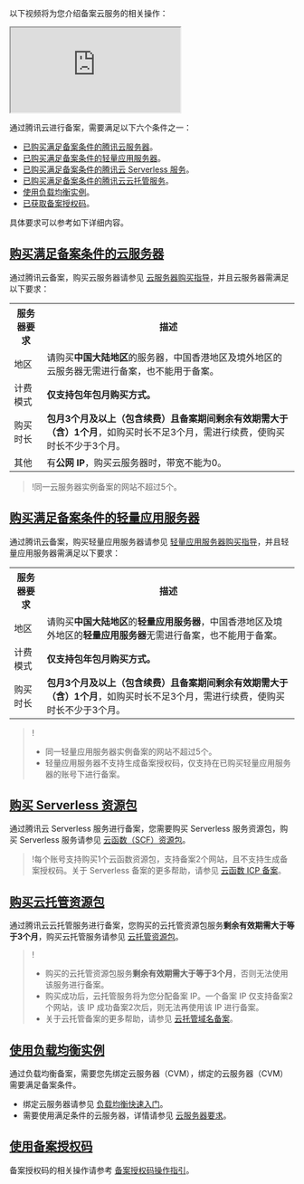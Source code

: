 以下视频将为您介绍备案云服务的相关操作：
<div class="doc-video-mod"><iframe src="https://cloud.tencent.com/edu/learning/quick-play/2335-34828?source=gw.doc.media&withPoster=1&notip=1"></iframe></div>

通过腾讯云进行备案，需要满足以下六个条件之一：
- [已购买满足备案条件的腾讯云服务器](#record1)。
- [已购买满足备案条件的轻量应用服务器](#record2)。
- [已购买满足备案条件的腾讯云 Serverless 服务](#record3)。
- [已购买满足备案条件的腾讯云云托管服务](#record4)。
- [使用负载均衡实例](#record6)。
- [已获取备案授权码](#record5)。

具体要求可以参考如下详细内容。

## [购买满足备案条件的云服务器](id:record1)

通过腾讯云备案，购买云服务器请参见 [云服务器购买指导](https://cloud.tencent.com/document/product/213/506)，并且云服务器需满足以下要求：
<table>
<tr>
<th>服务器要求</th>
<th>描述</th>
</tr>
<tr>
<td>地区</td>
<td>请购买<b>中国大陆地区</b>的服务器，中国香港地区及境外地区的云服务器无需进行备案，也不能用于备案。</td>
</tr>
<tr>
<td>计费模式</td>
<td><b>仅支持包年包月购买方式。</b></td>
</tr>
<tr>
<td>购买时长</td>
<td><b>包月3个月及以上（包含续费）且备案期间剩余有效期需大于（含）1个月</b>，如购买时长不足3个月，需进行续费，使购买时长不少于3个月。</td>
</tr>
<tr>
<td>其他</td>
<td>有<b>公网 IP</b>，购买云服务器时，带宽不能为0。</td>
</tr>
</table>

>!同一云服务器实例备案的网站不超过5个。

## [购买满足备案条件的轻量应用服务器](id:record2)
通过腾讯云备案，购买轻量应用服务器请参见 [轻量应用服务器购买指导](https://cloud.tencent.com/document/product/1207/44580)，并且轻量应用服务器需满足以下要求：
<table>
<tr>
<th>服务器要求</th>
<th>描述</th>
</tr>
<tr>
<td>地区</td>
<td>请购买<b>中国大陆地区</b>的<b>轻量应用服务器</b>，中国香港地区及境外地区的<b>轻量应用服务器</b>无需进行备案，也不能用于备案。</td>
</tr>
<tr>
<td>计费模式</td>
<td><b>仅支持包年包月购买方式。</b></td>
</tr>
<tr>
<td>购买时长</td>
<td><b>包月3个月及以上（包含续费）且备案期间剩余有效期需大于（含）1个月</b>，如购买时长不足3个月，需进行续费，使购买时长不少于3个月。</td>
</tr>
</table>

>!
>- 同一轻量应用服务器实例备案的网站不超过5个。
>- 轻量应用服务器不支持生成备案授权码，仅支持在已购买轻量应用服务器的账号下进行备案。

## [购买 Serverless 资源包](id:record3)
通过腾讯云 Serverless 服务进行备案，您需要购买 Serverless 服务资源包，购买 Serverless 服务请参见 [云函数（SCF）资源包](https://buy.cloud.tencent.com/scf)。
>!每个账号支持购买1个云函数资源包，支持备案2个网站，且不支持生成备案授权码。关于 Serverless 备案的更多帮助，请参见 [云函数 ICP 备案](https://cloud.tencent.com/document/product/583/45477)。

## [购买云托管资源包](id:record4)
通过腾讯云云托管服务进行备案，您购买的云托管资源包服务**剩余有效期需大于等于3个月**，购买云托管服务请参见 [云托管资源包](https://cloud.tencent.com/document/product/1243/47823#.E8.B5.84.E6.BA.90.E5.8C.85)。

>!
>- 购买的云托管资源包服务**剩余有效期需大于等于3个月**，否则无法使用该服务进行备案。
>- 购买成功后，云托管服务将为您分配备案 IP。一个备案 IP 仅支持备案2个网站，该 IP 成功备案2次后，则无法再使用该 IP 进行备案。
>- 关于云托管备案的更多帮助，请参见 [云托管域名备案](https://cloud.tencent.com/document/product/1243/49364)。


## [使用负载均衡实例](id:record6)
通过负载均衡备案，需要您先绑定云服务器（CVM），绑定的云服务器（CVM）需要满足备案条件。 
- 绑定云服务器请参见 [负载均衡快速入门](https://cloud.tencent.com/document/product/214/8975)。
- 需要使用满足条件的云服务器，详情请参见 [云服务器要求](#record1)。


## [使用备案授权码](id:record5)
备案授权码的相关操作请参考 [备案授权码操作指引](https://cloud.tencent.com/document/product/243/49306)。
